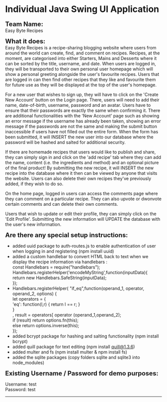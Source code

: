 
Individual Java Swing UI Application
==========

<strong style="font-size:20px">Team Name: <br></strong> Easy Byte Recipes <br>

<strong style="font-size:20px">What it does: <br></strong> Easy Byte Recipes is a recipe-sharing blogging website where users from around the world can create, find, and comment on recipes. Recipes, at the moment, are categorised into either Starters, Mains and Desserts where it can be sorted by the title, username, and date. When users are logged in, they will be transported to their own personal user homepage which will show a personal greeting alongside the user's favourite recipes. Users that are logged in can then find other recipes that they like and favourite them for future use as they will be displayed at the top of the user's homepage. <br>

For a new user that wishes to sign up, they will have to click on the 'Create New Account' button on the Login page. There, users will need to add their name, date-of-birth, username, password and an avatar. Users have to ensure that their passwords are exactly the same when confirming it. There are additional functionalities with the 'New Account' page such as showing an error message if the username has already been taken, showing an error message if the passwords are not the same and making the submit button inaccessible if users have not filled out the entire form. When the form has been submitted, it will INSERT the new user into our database where the password will be hashed and salted for additional security. <br>

If there are homemade recipes that users would like to publish and share, they can simply sign in and click on the 'add recipe' tab where they can add the name, content (i.e. the ingredients and method) and an optional picture of the final product! By submitting the new recipe, it will INSERT the new recipe into the database where it then can be viewed by anyone that visits the website. Users can also delete their own recipes they've previously added, if they wish to do so. <br>

On the home page, logged in users can access the comments page where they can comment on a particular recipe. They can also upvote or dwonvote certain comments and can delete their own comments. <br>  

Users that wish to update or edit their profile, they can simply click on the 'Edit Profile'. Submitting the new information will UPDATE the database with the user's new information. <br>

<strong style="font-size:20px">Are there any special setup instructions:</strong> <br>
- added uuid package to auth-routes.js to enable authentication of user when logging in and registering (npm install uuid)
- added a custom handlebar to convert HTML back to text when we display the recipe information via handlebars : <br>
const Handlebars = require("handlebars"); <br>
    Handlebars.registerHelper('encodeMyString',function(inputData){ <br>
    return new Handlebars.SafeString(inputData); <br>
});
- Handlebars.registerHelper( "if_eq",function(operand_1, operator, operand_2, options) { <br>
    let operators = { <br>
     'eq': function(l,r) { return l == r; } <br>
    } <br>
    , result = operators[ operator (operand_1,operand_2); <br>
    if (result) return options.fn(this); <br>
    else  return options.inverse(this); <br>
  });
- added bcrypt package for hashing and salting functionality (npm install bcrypt)
- added quill package for text editing (npm install quill@1.3.6)
- added multer and fs (npm install multer & npm install fs)
- added the sqlite packages (copy folders sqlite and sqlite3 into node_modules)

<strong style="font-size:20px">Existing Username / Password for demo purposes:</strong>

Username: test <br>
Password: test

---
